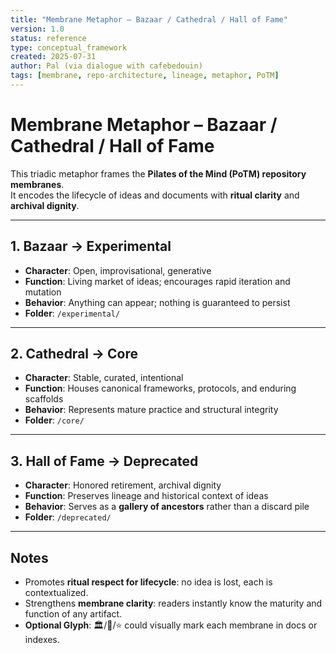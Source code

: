 ```yaml
---
title: "Membrane Metaphor – Bazaar / Cathedral / Hall of Fame"
version: 1.0
status: reference
type: conceptual_framework
created: 2025-07-31
author: Pal (via dialogue with cafebedouin)
tags: [membrane, repo-architecture, lineage, metaphor, PoTM]
---
```


# Membrane Metaphor – Bazaar / Cathedral / Hall of Fame

This triadic metaphor frames the **Pilates of the Mind (PoTM) repository membranes**.  
It encodes the lifecycle of ideas and documents with **ritual clarity** and **archival dignity**.

---

## 1. **Bazaar → Experimental**
- **Character**: Open, improvisational, generative  
- **Function**: Living market of ideas; encourages rapid iteration and mutation  
- **Behavior**: Anything can appear; nothing is guaranteed to persist  
- **Folder**: `/experimental/`

---

## 2. **Cathedral → Core**
- **Character**: Stable, curated, intentional  
- **Function**: Houses canonical frameworks, protocols, and enduring scaffolds  
- **Behavior**: Represents mature practice and structural integrity  
- **Folder**: `/core/`

---

## 3. **Hall of Fame → Deprecated**
- **Character**: Honored retirement, archival dignity  
- **Function**: Preserves lineage and historical context of ideas  
- **Behavior**: Serves as a **gallery of ancestors** rather than a discard pile  
- **Folder**: `/deprecated/`

---

## Notes
- Promotes **ritual respect for lifecycle**: no idea is lost, each is contextualized.  
- Strengthens **membrane clarity**: readers instantly know the maturity and function of any artifact.  
- **Optional Glyph**: 🏛️/🎪/⭐ could visually mark each membrane in docs or indexes.

